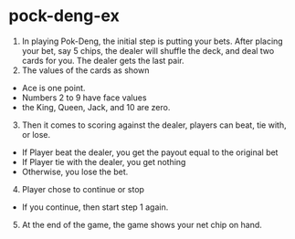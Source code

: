 # pock-deng-ex

1. In playing Pok-Deng, the initial step is putting your bets. After placing your bet, say 5 chips, the dealer will shuffle the deck, and deal two cards for you. The dealer gets the last pair.
2. The values of the cards as shown

- Ace is one point.
- Numbers 2 to 9 have face values
- the King, Queen, Jack, and 10 are zero.

3. Then it comes to scoring against the dealer, players can beat, tie with, or lose.

- If Player beat the dealer, you get the payout equal to the original bet
- If Player tie with the dealer, you get nothing
- Otherwise, you lose the bet.

4. Player chose to continue or stop

- If you continue, then start step 1 again.

5. At the end of the game, the game shows your net chip on hand.
